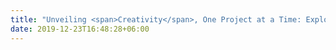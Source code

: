 ```yaml
---
title: "Unveiling <span>Creativity</span>, One Project at a Time: Explore the Artistry of <span>Yunhan</span>"
date: 2019-12-23T16:48:28+06:00
---
```

